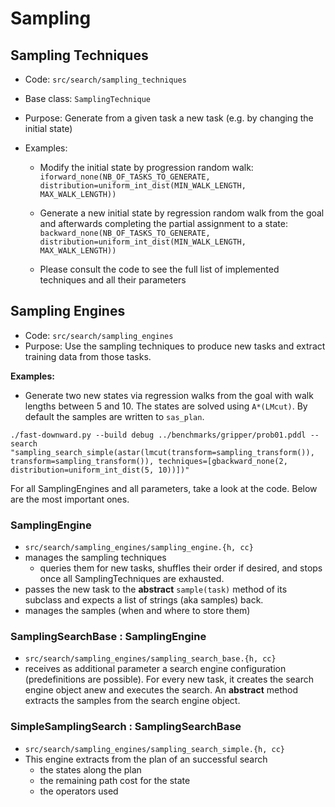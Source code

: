 # Sampling

## Sampling Techniques

- Code: `src/search/sampling_techniques`
- Base class: `SamplingTechnique`
- Purpose: Generate from a given task a new task (e.g. by changing the initial
  state)
  
- Examples:
    - Modify the initial state by progression random walk:
    ```iforward_none(NB_OF_TASKS_TO_GENERATE, distribution=uniform_int_dist(MIN_WALK_LENGTH, MAX_WALK_LENGTH))```

    - Generate a new initial state by regression random walk from the goal and
    afterwards completing the partial assignment to a state:
    ```backward_none(NB_OF_TASKS_TO_GENERATE, distribution=uniform_int_dist(MIN_WALK_LENGTH, MAX_WALK_LENGTH))```
   - Please consult the code to see the full list of implemented techniques and
    all their parameters
     
## Sampling Engines

- Code: `src/search/sampling_engines`
- Purpose: Use the sampling techniques to produce new tasks and extract 
  training data from those tasks.
  
**Examples:**
- Generate two new states via regression walks from the goal with walk lengths
  between 5 and 10. The states are solved using `A*(LMcut)`. By default the
  samples are written to `sas_plan`.
```
./fast-downward.py --build debug ../benchmarks/gripper/prob01.pddl --search 
"sampling_search_simple(astar(lmcut(transform=sampling_transform()),
transform=sampling_transform()), techniques=[gbackward_none(2, 
distribution=uniform_int_dist(5, 10))])"
```

For all SamplingEngines and all parameters, take a look at the code. Below 
are the most important ones.
### SamplingEngine
- `src/search/sampling_engines/sampling_engine.{h, cc}`
- manages the sampling techniques
    - queries them for new tasks, shuffles their order if desired, and 
      stops once all SamplingTechniques are exhausted.
- passes the new task to the **abstract** `sample(task)` method of its subclass 
  and 
  expects a list of strings (aka samples) back.
- manages the samples (when and where to store them)

### SamplingSearchBase : SamplingEngine
- `src/search/sampling_engines/sampling_search_base.{h, cc}`
- receives as additional parameter a search engine configuration 
  (predefinitions are possible). For every new task, it creates the search 
  engine object anew and executes the search. An **abstract** method 
  extracts the samples from the search engine object.
  
### SimpleSamplingSearch : SamplingSearchBase
- `src/search/sampling_engines/sampling_search_simple.{h, cc}`
- This engine extracts from the plan of an successful search
  - the states along the plan
  - the remaining path cost for the state
  - the operators used
    
    